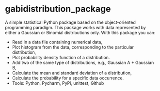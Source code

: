 # gabidistribution_package
A simple statistical Python package based on the object-oriented programming paradigm.
This package works with data represented by either a Gaussian or Binomial distributions only. With this package you can: 
- Read in a data file containing numerical data,
- Plot histogram from the data, corresponding to the particular distribution,
- Plot probability density function of a distribution.
- Add two of the same type of distributions, e.g., Gaussian A + Gaussian B,
- Calculate the mean and standard deviation of a distribution,
- Calculate the probability for a specific data occurrence.
- Tools: Python, Pycharm, PyPi, unittest, Github

